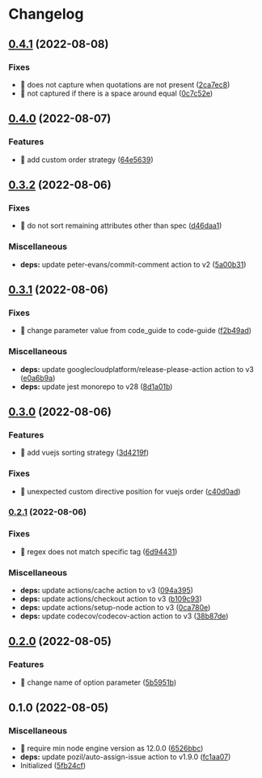 # Changelog

## [0.4.1](https://github.com/shufo/html-attribute-sorter/compare/v0.4.0...v0.4.1) (2022-08-08)


### Fixes

* 🐛 does not capture when quotations are not present ([2ca7ec8](https://github.com/shufo/html-attribute-sorter/commit/2ca7ec8d53db113aa6e58a6d45e4017fd2ab0e05))
* 🐛 not captured if there is a space around equal ([0c7c52e](https://github.com/shufo/html-attribute-sorter/commit/0c7c52ec78779c40c2e858ae29727b1760dbd4ff))

## [0.4.0](https://github.com/shufo/html-attribute-sorter/compare/v0.3.2...v0.4.0) (2022-08-07)


### Features

* 🎸 add custom order strategy ([64e5639](https://github.com/shufo/html-attribute-sorter/commit/64e563912ad71a1a06c4551bab5c8930d9335942))

## [0.3.2](https://github.com/shufo/html-attribute-sorter/compare/v0.3.1...v0.3.2) (2022-08-06)


### Fixes

* 🐛 do not sort remaining attributes other than spec ([d46daa1](https://github.com/shufo/html-attribute-sorter/commit/d46daa19ef44f0dc7e690d8d7ea4583e32a44b17))


### Miscellaneous

* **deps:** update peter-evans/commit-comment action to v2 ([5a00b31](https://github.com/shufo/html-attribute-sorter/commit/5a00b31fe87d6d6fe7fc2829e4a3b7187e246a17))

## [0.3.1](https://github.com/shufo/html-attribute-sorter/compare/v0.3.0...v0.3.1) (2022-08-06)


### Fixes

* 🐛 change parameter value from code_guide to code-guide ([f2b49ad](https://github.com/shufo/html-attribute-sorter/commit/f2b49ad5b320da206f239d7a0a86f8d6b8a06650))


### Miscellaneous

* **deps:** update googlecloudplatform/release-please-action action to v3 ([e0a6b9a](https://github.com/shufo/html-attribute-sorter/commit/e0a6b9a8b333add204c7b5530598344cd75e997c))
* **deps:** update jest monorepo to v28 ([8d1a01b](https://github.com/shufo/html-attribute-sorter/commit/8d1a01b99795df41bfc935156c346dd0f1721721))

## [0.3.0](https://www.github.com/shufo/html-attribute-sorter/compare/v0.2.1...v0.3.0) (2022-08-06)


### Features

* 🎸 add vuejs sorting strategy ([3d4219f](https://www.github.com/shufo/html-attribute-sorter/commit/3d4219f9ae26b83714b4ac43ad6c24eed7b8e412))


### Fixes

* 🐛 unexpected custom directive position for vuejs order ([c40d0ad](https://www.github.com/shufo/html-attribute-sorter/commit/c40d0ad1c9ffe9d21886406727fd2edd7e5e2c68))

### [0.2.1](https://www.github.com/shufo/html-attribute-sorter/compare/v0.2.0...v0.2.1) (2022-08-06)


### Fixes

* 🐛 regex does not match specific tag ([6d94431](https://www.github.com/shufo/html-attribute-sorter/commit/6d944314fb2c68950527ed8a7992c15e98b0dfc5))


### Miscellaneous

* **deps:** update actions/cache action to v3 ([094a395](https://www.github.com/shufo/html-attribute-sorter/commit/094a395bcdf5137efed4971449aac3973c688fb0))
* **deps:** update actions/checkout action to v3 ([b109c93](https://www.github.com/shufo/html-attribute-sorter/commit/b109c93259e443f8bb916418b3488f5096d73c86))
* **deps:** update actions/setup-node action to v3 ([0ca780e](https://www.github.com/shufo/html-attribute-sorter/commit/0ca780ecd9c04d7f78673d95f01d6d49c08ae275))
* **deps:** update codecov/codecov-action action to v3 ([38b87de](https://www.github.com/shufo/html-attribute-sorter/commit/38b87deb8630302fedbeb5e384cdf22b3a97e730))

## [0.2.0](https://www.github.com/shufo/html-attribute-sorter/compare/v0.1.0...v0.2.0) (2022-08-05)


### Features

* 🎸 change name of option parameter ([5b5951b](https://www.github.com/shufo/html-attribute-sorter/commit/5b5951bb3b0c8e761fd5de2a7e898e6cc480711b))

## 0.1.0 (2022-08-05)


### Miscellaneous

* 🤖 require min node engine version as 12.0.0 ([6526bbc](https://www.github.com/shufo/html-attribute-sorter/commit/6526bbc55baa16c2b908d59c904ffa3c8346e012))
* **deps:** update pozil/auto-assign-issue action to v1.9.0 ([fc1aa07](https://www.github.com/shufo/html-attribute-sorter/commit/fc1aa07fe5bcf536c6be3caa02f37d1ebc8beee1))
* Initialized ([5fb24cf](https://www.github.com/shufo/html-attribute-sorter/commit/5fb24cfdc1ccf8b46a938fe3018b3fda02c2893c))
